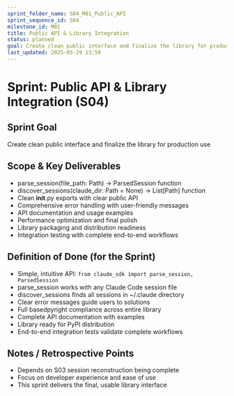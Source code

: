 ```yaml
---
sprint_folder_name: S04_M01_Public_API
sprint_sequence_id: S04
milestone_id: M01
title: Public API & Library Integration
status: planned
goal: Create clean public interface and finalize the library for production use
last_updated: 2025-05-29 13:59
---
```


# Sprint: Public API & Library Integration (S04)

## Sprint Goal
Create clean public interface and finalize the library for production use

## Scope & Key Deliverables
- parse_session(file_path: Path) -> ParsedSession function
- discover_sessions(claude_dir: Path = None) -> List[Path] function
- Clean __init__.py exports with clear public API
- Comprehensive error handling with user-friendly messages
- API documentation and usage examples
- Performance optimization and final polish
- Library packaging and distribution readiness
- Integration testing with complete end-to-end workflows

## Definition of Done (for the Sprint)
- Simple, intuitive API: `from claude_sdk import parse_session, ParsedSession`
- parse_session works with any Claude Code session file
- discover_sessions finds all sessions in ~/.claude directory
- Clear error messages guide users to solutions
- Full basedpyright compliance across entire library
- Complete API documentation with examples
- Library ready for PyPI distribution
- End-to-end integration tests validate complete workflows

## Notes / Retrospective Points
- Depends on S03 session reconstruction being complete
- Focus on developer experience and ease of use
- This sprint delivers the final, usable library interface
